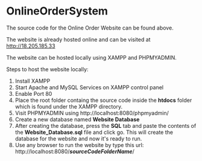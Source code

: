 # OnlineOrderSystem

The source code for the Online Order Website can be found above.

The website is already hosted online and can be visited at http://18.205.185.33

The website can be hosted locally using XAMPP and PHPMYADMIN.

Steps to host the website locally:

1. Install XAMPP
2. Start Apache and MySQL Services on XAMPP control panel
3. Enable Port 80
4. Place the root folder containg the source code inside the **htdocs** folder which is found under the XAMPP directory.
5. Visit PHPMYADMIN using http://localhost:8080/phpmyadmin/
6. Create a new database named **Website Database**
7. After creating the database, press the **SQL** tab and paste the contents of the **Website_Database.sql** file and click go. This will create the database for the website and now it's ready to run.
8. Use any browser to run the website by type this url: http://localhost:8080/<em>**sourceCodeFolderName**</em>/

